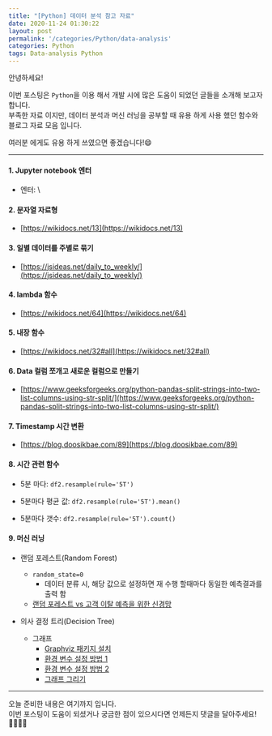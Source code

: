 ```yaml
---
title: "[Python] 데이터 분석 참고 자료"
date: 2020-11-24 01:30:22
layout: post
permalink: '/categories/Python/data-analysis'
categories: Python
tags: Data-analysis Python
---
```


안녕하세요!

이번 포스팅은 `Python`을 이용 해서 개발 시에 많은 도움이 되었던 글들을 소개해 보고자 합니다.  
부족한 자료 이지만, 데이터 분석과 머신 러닝을 공부할 때 유용 하게 사용 했던 함수와 블로그 자료 모음 입니다.  

여러분 에게도 유용 하게 쓰였으면 좋겠습니다!😄

-----
#### 1. Jupyter notebook 엔터
- 엔터: \

#### 2. 문자열 자료형
- [https://wikidocs.net/13](https://wikidocs.net/13)

#### 3. 일별 데이터를 주별로 묶기
- [https://jsideas.net/daily_to_weekly/](https://jsideas.net/daily_to_weekly/)

#### 4. lambda 함수
- [https://wikidocs.net/64](https://wikidocs.net/64)

#### 5. 내장 함수
- [https://wikidocs.net/32#all](https://wikidocs.net/32#all)

#### 6. Data 컬럼 쪼개고 새로운 컬럼으로 만들기
- [https://www.geeksforgeeks.org/python-pandas-split-strings-into-two-list-columns-using-str-split/](https://www.geeksforgeeks.org/python-pandas-split-strings-into-two-list-columns-using-str-split/)

#### 7. Timestamp 시간 변환
- [https://blog.doosikbae.com/89](https://blog.doosikbae.com/89)

#### 8. 시간 관련 함수
- 5분 마다:
``` df2.resample(rule='5T') ```

- 5분마다 평균 값:
``` df2.resample(rule='5T').mean() ```

- 5분마다 갯수:
``` df2.resample(rule='5T').count() ```

#### 9. 머신 러닝
- 랜덤 포레스트(Random Forest)
  - ``` random_state=0 ``` 
     - 데이터 분류 시, 해당 값으로 설정하면 재 수행 할때마다 동일한 예측결과를 출력 함
  - [랜덤 포레스트 vs 고객 이탈 예측을 위한 신경망](https://towardsdatascience.com/random-forest-vs-neural-networks-for-predicting-customer-churn-691666c7431e)
  
- 의사 결정 트리(Decision Tree)
  - 그래프
    - [Graphviz 패키지 설치](https://graphviz.org/download/)
    - [환경 변수 설정 방법 1](https://stackoverflow.com/questions/35064304/runtimeerror-make-sure-the-graphviz-executables-are-on-your-systems-path-aft)
    - [환경 변수 설정 방법 2](https://datascience.stackexchange.com/questions/37428/graphviz-not-working-when-imported-inside-pydotplus-graphvizs-executables-not)
    - [그래프 그리기](https://pythonprogramminglanguage.com/decision-tree-visual-example/)
     
-----


오늘 준비한 내용은 여기까지 입니다.  
이번 포스팅이 도움이 되셨거나 궁금한 점이 있으시다면 언제든지 댓글을 달아주세요!🙋🏻‍♀️💡

